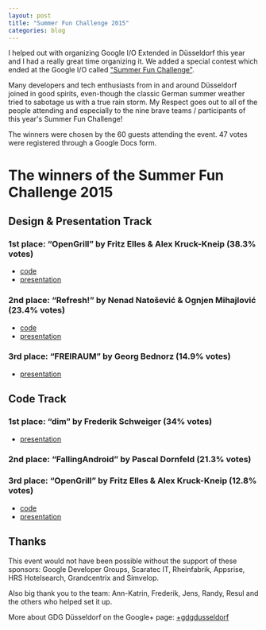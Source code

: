 ```yaml
---
layout: post
title: "Summer Fun Challenge 2015"
categories: blog
---
```


I helped out with organizing Google I/O Extended in Düsseldorf this year and I had a really great time organizing it. We added a special contest which ended at the Google I/O called ["Summer Fun Challenge"](https://plus.google.com/107373371386267684213/posts/4Ha7AJL8SPM).

Many developers and tech enthusiasts from in and around Düsseldorf joined in good spirits, even-though the classic German summer weather tried to sabotage us with a true rain storm. My Respect goes out to all of the people attending and especially to the nine brave teams / participants of this year's Summer Fun Challenge!

The winners were chosen by the 60 guests attending the event. 47 votes were registered through a Google Docs form.

# The winners of the Summer Fun Challenge 2015

## Design & Presentation Track

### 1st place: “OpenGrill” by Fritz Elles & Alex Kruck-Kneip (38.3% votes)

- [code](https://github.com/FedericoElles/opunguriru) 
- [presentation](https://docs.google.com/presentation/d/1l-nmOoInxsZju7evPHSm-5Efgv1opOMTJ1xVik6K4XM/pub?start=false&loop=false&delayms=3000)

### 2nd place: “Refresh!” by Nenad Natošević & Ognjen Mihajlović (23.4% votes)

- [code](https://bitbucket.org/Tricky/refresh-mobile) 
- [presentation](https://docs.google.com/presentation/d/1Rpo6OKqC4PqpHIi1E7gQdSfnAdX1pc2jpCz2yf1eXd8/)

### 3rd place: “FREIRAUM” by Georg Bednorz (14.9% votes)

- [presentation](http://de.slideshare.net/GeorgBednorz/freiraum-georg-bednorz)

## Code Track

### 1st place: “dim” by Frederik Schweiger (34% votes)

- [presentation](https://docs.google.com/presentation/d/1TYADtKHSGvGIgDjUyzAUdrccj7qCHBoZZLE2pzcRr2o/edit?usp=sharing)

### 2nd place: “FallingAndroid” by Pascal Dornfeld (21.3% votes)

### 3rd place: “OpenGrill” by Fritz Elles & Alex Kruck-Kneip (12.8% votes)

- [code](https://github.com/FedericoElles/opunguriru)
- [presentation](https://docs.google.com/presentation/d/1l-nmOoInxsZju7evPHSm-5Efgv1opOMTJ1xVik6K4XM/pub?start=false&loop=false&delayms=3000)

## Thanks

This event would not have been possible without the support of these sponsors: Google Developer Groups, Scaratec IT, Rheinfabrik, Appsrise, HRS Hotelsearch, Grandcentrix and Simvelop.

Also big thank you to the team: Ann-Katrin, Frederik, Jens, Randy, Resul and the others who helped set it up.

More about GDG Düsseldorf on the Google+ page: [+gdgdusseldorf](https://plus.google.com/107373371386267684213)﻿
